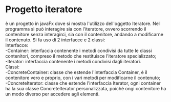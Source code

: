 # Progetto iteratore
è un progetto in javaFx dove si mostra l'utilizzo dell'oggetto Iteratore.
Nel programma si può interagire sia con l'iteratore, ovvero scorrendo il contenitore senza interagirci, sia con il contenitore, andando a modificarne il contenuto.
Si fa uso di 2 interfacce e 2 classi:<br>
Interfacce:<br>
-Container: interfaccia contenente i metodi condivisi da tutte le classi contenitori, compreso il metodo che restituisce l'iteratore specializzato;<br>
-Iterator: interfaccia contenente i metodi condivisi dagli iteratori.<br>
Classi:<br>
-ConcreteContainer: classe che estende l'interfaccia Container, è il contenitore vero e proprio, con i vari metodi per modificarne il contenuto;<br>
-ConcreteIterator: classe che estende l'interfaccia Iterator, ogni container ha la sua classe ConcreteIterator personalizzata, poichè ongi contenitore ha un modo diverso per accedere agli elementi.
